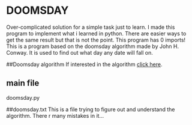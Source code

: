 # DOOMSDAY
Over-complicated solution for a simple task just to learn.
I made this program to implement what i learned in python. There are easier ways to get the same result but that is not the point.
This program has 0 imports!
This is a program based on the doomsday algorithm made by John H. Conway. It is used to find out what day any date will fall on.

##Doomsday algorithm
If interested in the algorithm [click here](https://www.youtube.com/watch?v=z2x3SSBVGJU&t=453s).

## main file
doomsday.py

##doomsday.txt
This is a file trying to figure out and understand the algorithm. There r many mistakes in it...
